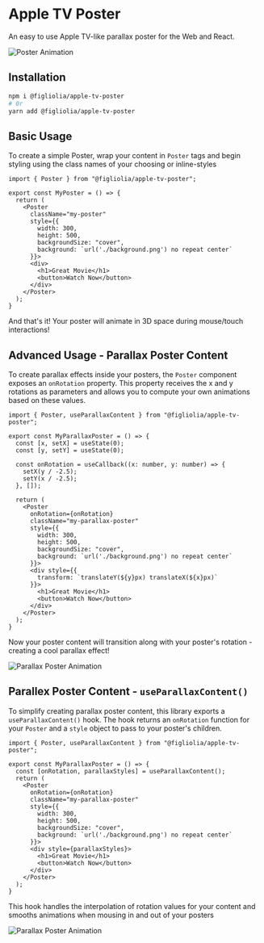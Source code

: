 # Apple TV Poster
An easy to use Apple TV-like parallax poster for the Web and React.

![Poster Animation](media/poster.gif "Poster Animation")

## Installation
```bash
npm i @figliolia/apple-tv-poster
# 0r
yarn add @figliolia/apple-tv-poster
```

## Basic Usage
To create a simple Poster, wrap your content in `Poster` tags and begin styling using the class names of your choosing or inline-styles
```tsx
import { Poster } from "@figliolia/apple-tv-poster";

export const MyPoster = () => {
  return (
    <Poster 
      className="my-poster"
      style={{ 
        width: 300,
        height: 500,
        backgroundSize: "cover",
        background: `url('./background.png') no repeat center`
      }}>
      <div>
        <h1>Great Movie</h1>
        <button>Watch Now</button>
      </div>
    </Poster>
  );
}
```
And that's it! Your poster will animate in 3D space during mouse/touch interactions!

## Advanced Usage - Parallax Poster Content
To create parallax effects inside your posters, the `Poster` component exposes an `onRotation` property. This property receives the x and y rotations as parameters and allows you to compute your own animations based on these values.

```tsx
import { Poster, useParallaxContent } from "@figliolia/apple-tv-poster";

export const MyParallaxPoster = () => {
  const [x, setX] = useState(0);
  const [y, setY] = useState(0);

  const onRotation = useCallback((x: number, y: number) => {
    setX(y / -2.5);
    setY(x / -2.5);
  }, []);

  return (
    <Poster 
      onRotation={onRotation}
      className="my-parallax-poster"
      style={{ 
        width: 300,
        height: 500,
        backgroundSize: "cover",
        background: `url('./background.png') no repeat center`
      }}>
      <div style={{
        transform: `translateY(${y}px) translateX(${x}px)`
      }}>
        <h1>Great Movie</h1>
        <button>Watch Now</button>
      </div>
    </Poster>
  );
}
```
Now your poster content will transition along with your poster's rotation - creating a cool parallax effect!

![Parallax Poster Animation](media/parallax-poster.gif "Parallax Poster Animation")


## Parallex Poster Content - `useParallaxContent()`
To simplify creating parallax poster content, this library exports a `useParallaxContent()` hook. The hook returns an `onRotation` function for your `Poster` and a `style` object to pass to your poster's children.
```tsx
import { Poster, useParallaxContent } from "@figliolia/apple-tv-poster";

export const MyParallaxPoster = () => {
  const [onRotation, parallaxStyles] = useParallaxContent();
  return (
    <Poster 
      onRotation={onRotation}
      className="my-parallax-poster"
      style={{ 
        width: 300,
        height: 500,
        backgroundSize: "cover",
        background: `url('./background.png') no repeat center`
      }}>
      <div style={parallaxStyles}>
        <h1>Great Movie</h1>
        <button>Watch Now</button>
      </div>
    </Poster>
  );
}
```
This hook handles the interpolation of rotation values for your content and smooths animations when mousing in and out of your posters

![Parallax Poster Animation](media/parallax-poster.gif "Parallax Poster Animation")
